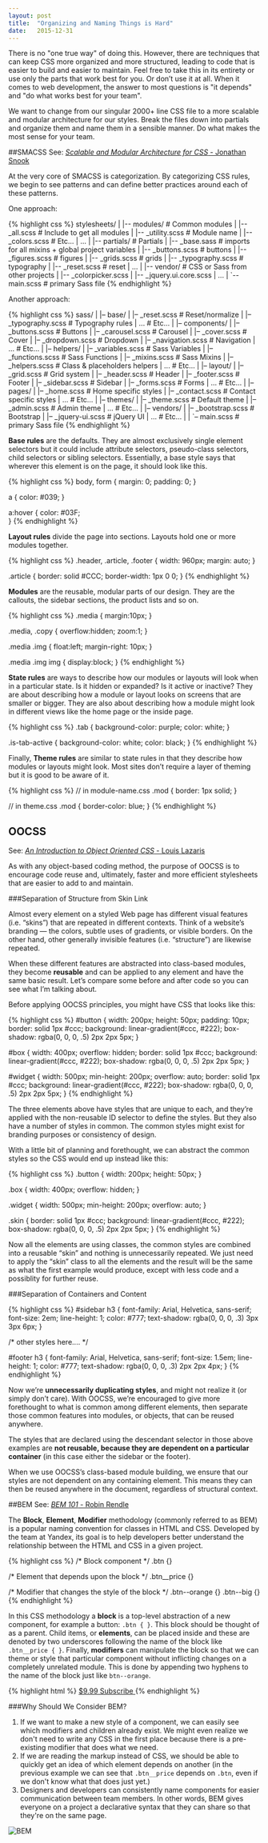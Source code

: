 ```yaml
---
layout: post
title:  "Organizing and Naming Things is Hard"
date:   2015-12-31
---
```


<p class="intro"><span class="dropcap">T</span>here is no "one true way" of doing this. However, there are techniques that can keep CSS more organized and more structured, leading to code that is easier to build and easier to maintain. Feel free to take this in its entirety or use only the parts that work best for you. Or don’t use it at all. When it comes to web development, the answer to most questions is "it depends" and "do what works best for your team".</p>

We want to change from our singular 2000+ line CSS file to a more scalable and modular architecture for our styles. Break the files down into partials and organize them and name them in a sensible manner. Do what makes the most sense for your team.

##SMACSS
See: [*Scalable and Modular Architecture for CSS* - Jonathan Snook](https://smacss.com/book/)

At the very core of SMACSS is categorization. By categorizing CSS rules, we begin to see patterns and can define better practices around each of these patterns.

One approach:

{% highlight css %}
stylesheets/
|
|-- modules/              # Common modules
|   |-- _all.scss         # Include to get all modules
|   |-- _utility.scss     # Module name
|   |-- _colors.scss      # Etc...
|   ...
|
|-- partials/             # Partials
|   |-- _base.sass        # imports for all mixins + global project variables
|   |-- _buttons.scss     # buttons
|   |-- _figures.scss     # figures
|   |-- _grids.scss       # grids
|   |-- _typography.scss  # typography
|   |-- _reset.scss       # reset
|   ...
|
|-- vendor/               # CSS or Sass from other projects
|   |-- _colorpicker.scss
|   |-- _jquery.ui.core.scss
|   ...
|
`-- main.scss            # primary Sass file
{% endhighlight %}

Another approach:

{% highlight css %}
sass/
|
|– base/
|   |– _reset.scss       # Reset/normalize
|   |– _typography.scss  # Typography rules
|   ...                  # Etc…
|
|– components/
|   |– _buttons.scss     # Buttons
|   |– _carousel.scss    # Carousel
|   |– _cover.scss       # Cover
|   |– _dropdown.scss    # Dropdown
|   |– _navigation.scss  # Navigation
|   ...                  # Etc…
|
|– helpers/
|   |– _variables.scss   # Sass Variables
|   |– _functions.scss   # Sass Functions
|   |– _mixins.scss      # Sass Mixins
|   |– _helpers.scss     # Class & placeholders helpers
|   ...                  # Etc…
|
|– layout/
|   |– _grid.scss        # Grid system
|   |– _header.scss      # Header
|   |– _footer.scss      # Footer
|   |– _sidebar.scss     # Sidebar
|   |– _forms.scss       # Forms
|   ...                  # Etc…
|
|– pages/
|   |– _home.scss        # Home specific styles
|   |– _contact.scss     # Contact specific styles
|   ...                  # Etc…
|
|– themes/
|   |– _theme.scss       # Default theme
|   |– _admin.scss       # Admin theme
|   ...                  # Etc…
|
|– vendors/
|   |– _bootstrap.scss   # Bootstrap
|   |– _jquery-ui.scss   # jQuery UI
|   ...                  # Etc…
|
|
`– main.scss             # primary Sass file
{% endhighlight %}


**Base rules** are the defaults. They are almost exclusively single element selectors but it could include attribute selectors, pseudo-class selectors, child selectors or sibling selectors. Essentially, a base style says that wherever this element is on the page, it should look like this.

{% highlight css %}
body, form {
    margin: 0;
    padding: 0;
}

a {
    color: #039;
}

a:hover {
    color: #03F;    
}
{% endhighlight %}

**Layout rules** divide the page into sections. Layouts hold one or more modules together.

{% highlight css %}
.header, .article, .footer {
    width: 960px;
    margin: auto;
}

.article {
    border: solid #CCC;
    border-width: 1px 0 0;
}
{% endhighlight %}

**Modules** are the reusable, modular parts of our design. They are the callouts, the sidebar sections, the product lists and so on.

{% highlight css %}
.media {
	margin:10px;
}

.media, .copy {
	overflow:hidden;
	zoom:1;
}

.media .img {
	float:left; 
	margin-right: 10px;
}

.media .img img {
	display:block;
}
{% endhighlight %}

**State rules** are ways to describe how our modules or layouts will look when in a particular state. Is it hidden or expanded? Is it active or inactive? They are about describing how a module or layout looks on screens that are smaller or bigger. They are also about describing how a module might look in different views like the home page or the inside page.

{% highlight css %}
.tab {
    background-color: purple;
    color: white;
}

.is-tab-active {
    background-color: white;
    color: black;
}
{% endhighlight %}

Finally, **Theme rules** are similar to state rules in that they describe how modules or layouts might look. Most sites don’t require a layer of theming but it is good to be aware of it.

{% highlight css %}
// in module-name.css
.mod {
    border: 1px solid;
}

// in theme.css
.mod {
    border-color: blue;
}
{% endhighlight %}

## OOCSS
See: [*An Introduction to Object Oriented CSS* - Louis Lazaris](https://www.smashingmagazine.com/2011/12/an-introduction-to-object-oriented-css-oocss/)

As with any object-based coding method, the purpose of OOCSS is to encourage code reuse and, ultimately, faster and more efficient stylesheets that are easier to add to and maintain.

###Separation of Structure from Skin Link

Almost every element on a styled Web page has different visual features (i.e. “skins”) that are repeated in different contexts. Think of a website’s branding — the colors, subtle uses of gradients, or visible borders. On the other hand, other generally invisible features (i.e. “structure”) are likewise repeated.

When these different features are abstracted into class-based modules, they become **reusable** and can be applied to any element and have the same basic result. Let’s compare some before and after code so you can see what I’m talking about.

Before applying OOCSS principles, you might have CSS that looks like this:

{% highlight css %}
#button {
  width: 200px;
  height: 50px;
  padding: 10px;
  border: solid 1px #ccc;
  background: linear-gradient(#ccc, #222);
  box-shadow: rgba(0, 0, 0, .5) 2px 2px 5px;
}

#box {
  width: 400px;
  overflow: hidden;
  border: solid 1px #ccc;
  background: linear-gradient(#ccc, #222);
  box-shadow: rgba(0, 0, 0, .5) 2px 2px 5px;
}

#widget {
  width: 500px;
  min-height: 200px;
  overflow: auto;
  border: solid 1px #ccc;
  background: linear-gradient(#ccc, #222);
  box-shadow: rgba(0, 0, 0, .5) 2px 2px 5px;
}
{% endhighlight %}

The three elements above have styles that are unique to each, and they’re applied with the non-reusable ID selector to define the styles. But they also have a number of styles in common. The common styles might exist for branding purposes or consistency of design.

With a little bit of planning and forethought, we can abstract the common styles so the CSS would end up instead like this:

{% highlight css %}
.button {
  width: 200px;
  height: 50px;
}

.box {
  width: 400px;
  overflow: hidden;
}

.widget {
  width: 500px;
  min-height: 200px;
  overflow: auto;
}

.skin {
  border: solid 1px #ccc;
  background: linear-gradient(#ccc, #222);
  box-shadow: rgba(0, 0, 0, .5) 2px 2px 5px;
}
{% endhighlight %}

Now all the elements are using classes, the common styles are combined into a reusable “skin” and nothing is unnecessarily repeated. We just need to apply the “skin” class to all the elements and the result will be the same as what the first example would produce, except with less code and a possiblity for further reuse.

###Separation of Containers and Content

{% highlight css %}
#sidebar h3 {
  font-family: Arial, Helvetica, sans-serif;
  font-size: 2em;
  line-height: 1;
  color: #777;
  text-shadow: rgba(0, 0, 0, .3) 3px 3px 6px;
}

/* other styles here.... */

#footer h3 {
  font-family: Arial, Helvetica, sans-serif;
  font-size: 1.5em;
  line-height: 1;
  color: #777;
  text-shadow: rgba(0, 0, 0, .3) 2px 2px 4px;
}
{% endhighlight %}

Now we’re **unnecessarily duplicating styles**, and might not realize it (or simply don’t care). With OOCSS, we’re encouraged to give more forethought to what is common among different elements, then separate those common features into modules, or objects, that can be reused anywhere.

The styles that are declared using the descendant selector in those above examples are **not reusable, because they are dependent on a particular container** (in this case either the sidebar or the footer).

When we use OOCSS’s class-based module building, we ensure that our styles are not dependent on any containing element. This means they can then be reused anywhere in the document, regardless of structural context.

##BEM
See: [*BEM 101* - Robin Rendle](https://css-tricks.com/bem-101/)

The **Block**, **Element**, **Modifier** methodology (commonly referred to as BEM) is a popular naming convention for classes in HTML and CSS. Developed by the team at Yandex, its goal is to help developers better understand the relationship between the HTML and CSS in a given project. 

{% highlight css %}
/* Block component */
.btn {}

/* Element that depends upon the block */ 
.btn__price {}

/* Modifier that changes the style of the block */
.btn--orange {} 
.btn--big {}
{% endhighlight %}

In this CSS methodology a **block** is a top-level abstraction of a new component, for example a button: `.btn { }`. This block should be thought of as a parent. Child items, or **elements**, can be placed inside and these are denoted by two underscores following the name of the block like `.btn__price { }`. Finally, **modifiers** can manipulate the block so that we can theme or style that particular component without inflicting changes on a completely unrelated module. This is done by appending two hyphens to the name of the block just like `btn--orange`.

{% highlight html %}
<a class="btn btn--big btn--orange" href="http://css-tricks.com">
  <span class="btn__price">$9.99</span>
  <span class="btn__text">Subscribe</span>
</a>
{% endhighlight %}

###Why Should We Consider BEM?

1. If we want to make a new style of a component, we can easily see which modifiers and children already exist. We might even realize we don't need to write any CSS in the first place because there is a pre-existing modifier that does what we need.
2. If we are reading the markup instead of CSS, we should be able to quickly get an idea of which element depends on another (in the previous example we can see that `.btn__price` depends on `.btn`, even if we don't know what that does just yet.)
3. Designers and developers can consistently name components for easier communication between team members. In other words, BEM gives everyone on a project a declarative syntax that they can share so that they're on the same page.

<img src="{{ '/images/bem.png' | prepend: site.baseurl }}" alt="BEM">
